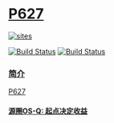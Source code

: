 ﻿# [P627](https://github.com/OS-Q/P627)

[![sites](http://182.61.61.133/link/resources/OSQ.png)](http://www.OS-Q.com)

[![Build Status](https://github.com/OS-Q/P627/workflows/CI/badge.svg)](https://github.com/OS-Q/P627/actions/workflows/CI.yml)
[![Build Status](https://circleci.com/gh/OS-Q/P627.svg?style=svg)](https://circleci.com/gh/OS-Q/P627)

### [简介](https://github.com/OS-Q/P627/wiki)

[P627](https://github.com/OS-Q/P627)


#### [源圈OS-Q: 起点决定收益](http://www.OS-Q.com)
